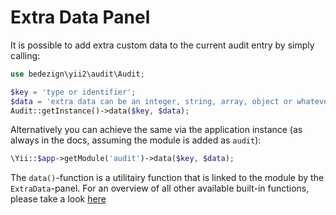 # Extra Data Panel

It is possible to add extra custom data to the current audit entry by simply calling:

```php
use bedezign\yii2\audit\Audit;

$key = 'type or identifier';
$data = 'extra data can be an integer, string, array, object or whatever';
Audit::getInstance()->data($key, $data);
```

Alternatively you can achieve the same via the application instance (as always in the docs, assuming the module is added as `audit`):

```php
\Yii::$app->getModule('audit')->data($key, $data);
```

The `data()`-function is a utilitairy function that is linked to the module by the `ExtraData`-panel.
For an overview of all other available built-in functions, please take a look [here](../utility-functions.md)